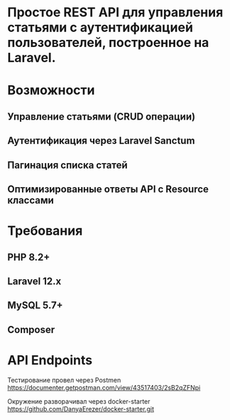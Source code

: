 # Простое REST API для управления статьями с аутентификацией пользователей, построенное на Laravel.

# Возможности

## Управление статьями (CRUD операции)
## Аутентификация через Laravel Sanctum
## Пагинация списка статей
## Оптимизированные ответы API с Resource классами


# Требования

## PHP 8.2+
## Laravel 12.x
## MySQL 5.7+
## Composer

# API Endpoints


Тестирование провел через Postmen
https://documenter.getpostman.com/view/43517403/2sB2qZFNpi

Окружение разворачивал через docker-starter
https://github.com/DanyaErezer/docker-starter.git


